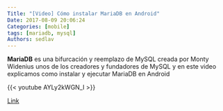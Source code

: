 ```yaml
---
Title: "[Video] Cómo instalar MariaDB en Android"
Date: 2017-08-09 20:06:24
Categories: [mobile]
tags: [mariadb, mysql]
Authors: sedlav
---
```


**MariaDB** es una bifurcación y reemplazo de MySQL creada por Monty Widenius unos de los creadores y fundadores de MySQL y en este video explicamos como instalar y ejecutar MariaDB en Android

{{< youtube AYLy2kWGN_I >}}

[Link](https://www.youtube.com/watch?v=AYLy2kWGN_I)
